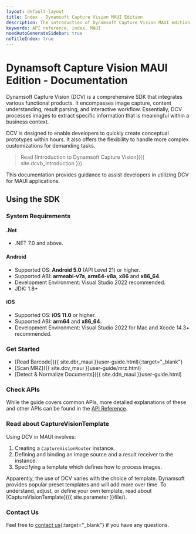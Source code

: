 ```yaml
---
layout: default-layout
title: Index - Dynamsoft Capture Vision MAUI Edition
description: The introduction of Dynamsoft Capture Vision MAUI edition.
keywords: API reference, index, MAUI
needAutoGenerateSidebar: true
noTitleIndex: true
---
```


# Dynamsoft Capture Vision MAUI Edition - Documentation

Dynamsoft Capture Vision (DCV) is a comprehensive SDK that integrates various functional products. It encompasses image capture, content understanding, result parsing, and interactive workflow. Essentially, DCV processes images to extract specific information that is meaningful within a business context.

DCV is designed to enable developers to quickly create conceptual prototypes within hours. It also offers the flexibility to handle more complex customizations for demanding tasks.

> Read [Introduction to Dynamsoft Capture Vision]({{ site.dcvb_introduction }})

This documentation provides guidance to assist developers in utilizing DCV for MAUI applications.

## Using the SDK

### System Requirements

#### .Net

- .NET 7.0 and above.

#### Android

- Supported OS: **Android 5.0** (API Level 21) or higher.
- Supported ABI: **armeabi-v7a**, **arm64-v8a**, **x86** and **x86_64**.
- Development Environment: Visual Studio 2022 recommended.
- JDK: 1.8+

#### iOS

- Supported OS: **iOS 11.0** or higher.
- Supported ABI: **arm64** and **x86_64**.
- Development Environment: Visual Studio 2022 for Mac and Xcode 14.3+ recommended.

### Get Started

- [Read Barcode]({{ site.dbr_maui }}user-guide.html){:target="_blank"}
- [Scan MRZ]({{ site.dcv_maui }}user-guide/mrz.html)
- [Detect & Normalize Documents]({{ site.ddn_maui }}user-guide.html)

### Check APIs

While the guide covers common APIs, more detailed explanations of these and other APIs can be found in the [API Reference](./api-reference/index.md).

### Read about CaptureVisionTemplate

Using DCV in MAUI involves:

1. Creating a `CaptureVisionRouter` instance.
2. Defining and binding an image source and a result receiver to the instance.
3. Specifying a template which defines how to process images.

Apparently, the use of DCV varies with the choice of template. Dynamsoft provides popular preset templates and will add more over time. To understand, adjust, or define your own template, read about [CaptureVisionTemplate]({{ site.parameter }}file/).

### Contact Us

Feel free to [contact us](https://www.dynamsoft.com/company/customer-service/#contact){:target="_blank"} if you have any questions.
